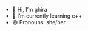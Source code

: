 - 👋 Hi, I’m ghira
- 🌱 I’m currently learning c++
- 😄 Pronouns: she/her

<!---
oceanghr/oceanghr is a ✨ special ✨ repository because its `README.md` (this file) appears on your GitHub profile.
You can click the Preview link to take a look at your changes.
--->
